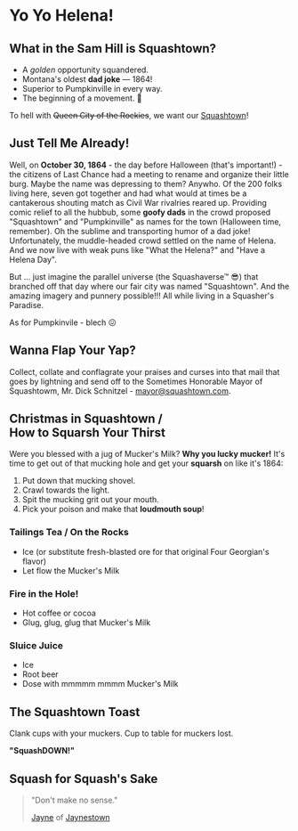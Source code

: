 # Yo Yo Helena!

## What in the Sam Hill is Squashtown?

* A *golden* opportunity squandered.
* Montana's oldest **dad joke** &mdash; 1864!
* Superior to Pumpkinville in every way.
* The beginning of a movement. :eggplant:

To hell with ~~Queen City of the Rockies~~, we want our [Squashtown](https://en.wikipedia.org/wiki/Helena,_Montana#Early_settlement_and_gold_rush)!

## Just Tell Me Already!

Well, on **October 30, 1864** - the day before Halloween (that's important!) - the citizens of Last Chance had a meeting to rename and organize their little burg. Maybe the name was depressing to them? Anywho. Of the 200 folks living here, seven got together and had what would at times be a cantakerous shouting match as Civil War rivalries reared up. Providing comic relief to all the hubbub, some **goofy dads** in the crowd proposed "Squashtown" and "Pumpkinville" as names for the town (Halloween time, remember). Oh the sublime and transporting humor of a dad joke! Unfortunately, the muddle-headed crowd settled on the name of Helena. And we now live with weak puns like "What the Helena?" and "Have a Helena Day".

But ... just imagine the parallel universe (the Squashaverse&#8482; :sunglasses:) that branched off that day where our fair city was named "Squashtown". And the amazing imagery and punnery possible!!! All while living in a Squasher's Paradise.

As for Pumpkinvile - blech :confounded:

## Wanna Flap Your Yap?

Collect, collate and conflagrate your praises and curses into that mail that goes by lightning and send off to the Sometimes Honorable Mayor of Squashtowm, Mr. Dick Schnitzel - [mayor@squashtown.com](mailto:mayor@squashtown.com).

## Christmas in Squashtown /<br>How to Squarsh Your Thirst

Were you blessed with a jug of Mucker's Milk? **Why you lucky mucker!** It's time to get out of that mucking hole and get your **squarsh** on like it's 1864:

1. Put down that mucking shovel.
1. Crawl towards the light.
3. Spit the mucking grit out your mouth.
4. Pick your poison and make that **loudmouth soup**!

### Tailings Tea / On the Rocks

- Ice (or substitute fresh-blasted ore for that original Four Georgian's flavor)
- Let flow the Mucker's Milk

### Fire in the Hole!

- Hot coffee or cocoa
- Glug, glug, glug that Mucker's Milk

### Sluice Juice

- Ice
- Root beer
- Dose with mmmmm mmmm Mucker's Milk

## The Squashtown Toast

Clank cups with your muckers. Cup to table for muckers lost.

**"SquashDOWN!"**

## Squash for Squash's Sake

> "Don't make no sense."
>
> [Jayne](https://www.youtube.com/watch?v=pI-fiGUjAPY) of [Jaynestown](https://en.wikipedia.org/wiki/Jaynestown)
